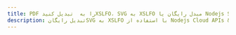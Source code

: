 ---title: PDF را به  تبدیل کنیدXSLFO، SVG به XSLFO مبدل رایگان یا Nodejs SDKdescription: تبدیل رایگانSVG به XSLFO با استفاده از Nodejs Cloud APIs & SDK همچنین اسناد PDF را در Cloud ایجاد، ویرایش و رندر کنید.---
